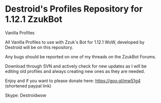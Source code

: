 # Destroid's Profiles Repository for 1.12.1 ZzukBot
Vanilla Profiles

All Vanilla Profiles to use with Zzuk's Bot for 1.12.1 WoW, developed by Destroid will be on this repository.

Any bugs should be reported on one of my threads on the ZzukBot Forums.

Download through SVN and actively check for new updates as I will be editing old profiles and always creating new ones as they are needed.

Enjoy and if you want to please donate here: https://goo.gl/mw51g4 (shortened paypal link)

Skype: Destroidwow

